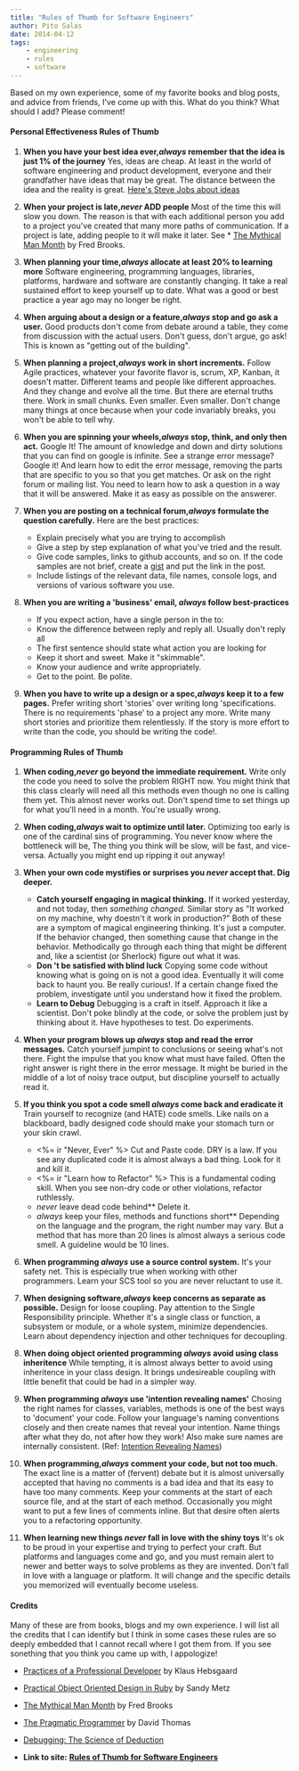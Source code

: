 ```yaml
---
title: "Rules of Thumb for Software Engineers"
author: Pito Salas
date: 2014-04-12
tags:
    - engineering
    - rules
    - software
---
```


Based on my own experience, some of my favorite books and blog posts, and
advice from friends, I've come up with this. What do you think? What should I
add? Please comment!

#### Personal Effectiveness Rules of Thumb

  1. **When you have your best idea ever,_always_ remember that the idea is just 1% of the journey** Yes, ideas are cheap. At least in the world of software engineering and product development, everyone and their grandfather have ideas that may be great. The distance between the idea and the reality is great. [Here's Steve Jobs about ideas](<http://www.kaspertidemann.com/steve-jobs-on-the-difference-between-a-great-idea-and-a-great-product/>)

  2. **When your project is late,_never_ ADD people** Most of the time this will slow you down. The reason is that with each additional person you add to a project you've created that many more paths of communication. If a project is late, adding people to it will make it later. See * [The Mythical Man Month](<http://www.amazon.com/The-Mythical-Man-Month-Engineering-Anniversary/dp/0201835959>) by Fred Brooks.

  3. **When planning your time,_always_ allocate at least 20% to learning more** Software engineering, programming languages, libraries, platforms, hardware and software are constantly changing. It take a real sustained effort to keep yourself up to date. What was a good or best practice a year ago may no longer be right.

  4. **When arguing about a design or a feature,_always_ stop and go ask a user.** Good products don't come from debate around a table, they come from discussion with the actual users. Don't guess, don't argue, go ask! This is known as "getting out of the building".

  5. **When planning a project,_always_ work in short increments.** Follow Agile practices, whatever your favorite flavor is, scrum, XP, Kanban, it doesn't matter. Different teams and people like different approaches. And they change and evolve all the time. But there are eternal truths there. Work in small chunks. Even smaller. Even smaller. Don't change many things at once because when your code invariably breaks, you won't be able to tell why.

  6. **When you are spinning your wheels,_always_ stop, think, and only then act.** Google It! The amount of knowledge and down and dirty solutions that you can find on google is infinite. See a strange error message? Google it! And learn how to edit the error message, removing the parts that are specific to you so that you get matches. Or ask on the right forum or mailing list. You need to learn how to ask a question in a way that it will be answered. Make it as easy as possible on the answerer. 

  7. **When you are posting on a technical forum,_always_ formulate the question carefully.** Here are the best practices:

     * Explain precisely what you are trying to accomplish
     * Give a step by step explanation of what you've tried and the result.
     * Give code samples, links to github accounts, and so on. If the code samples are not brief, create a [gist](<https://gist.github.com>) and put the link in the post.
     * Include listings of the relevant data, file names, console logs, and versions of various software you use.
  8. **When you are writing a 'business' email, _always_ follow best-practices**

     * If you expect action, have a single person in the to:
     * Know the difference between reply and reply all. Usually don't reply all
     * The first sentence should state what action you are looking for
     * Keep it short and sweet. Make it "skimmable". 
     * Know your audience and write appropriately. 
     * Get to the point. Be polite. 
  9. **When you have to write up a design or a spec,_always_ keep it to a few pages.** Prefer writing short 'stories' over writing long 'specifications. There is no requirements 'phase' to a project any more. Write many short stories and prioritize them relentlessly. If the story is more effort to write than the code, you should be writing the code!.

#### Programming Rules of Thumb

  1. **When coding,_never_ go beyond the immediate requirement.** Write only the code you need to solve the problem RIGHT now. You might think that this class clearly will need all this methods even though no one is calling them yet. This almost never works out. Don't spend time to set things up for what you'll need in a month. You're usually wrong.

  2. **When coding,_always_ wait to optimize until later.** Optimizing too early is one of the cardinal sins of programming. You never know where the bottleneck will be, The thing you think will be slow, will be fast, and vice-versa. Actually you might end up ripping it out anyway!

  3. **When your own code mystifies or surprises you _never_ accept that. Dig deeper.**

     * **Catch yourself engaging in magical thinking.** If it worked yesterday, and not today, then _something changed._ Similar story as "It worked on my machine, why doestn't it work in production?" Both of these are a symptom of magical engineering thinking. It's just a computer. If the behavior changed, then something cause that change in the behavior. Methodically go through each thing that might be different and, like a scientist (or Sherlock) figure out what it was.
     * **Don 't be satisfied with blind luck** Copying some code without knowing what is going on is not a good idea. Eventually it will come back to haunt you. Be really curious!. If a certain change fixed the problem, investigate until you understand how it fixed the problem.
     * **Learn to Debug** Debugging is a craft in itself. Approach it like a scientist. Don't poke blindly at the code, or solve the problem just by thinking about it. Have hypotheses to test. Do experiments.
  4. **When your program blows up _always_ stop and read the error messages.** Catch yourself jumpint to conclusions or seeing what's not there. Fight the impulse that you know what must have failed. Often the right answer is right there in the error message. It might be buried in the middle of a lot of noisy trace output, but discipline yourself to actually read it.

  5. **If you think you spot a code smell _always_ come back and eradicate it** Train yourself to recognize (and HATE) code smells. Like nails on a blackboard, badly designed code should make your stomach turn or your skin crawl.

     * <%= ir "Never, Ever" %> Cut and Paste code. DRY is a law. If you see any duplicated code it is almost always a bad thing. Look for it and kill it.
     * <%= ir "Learn how to Refactor" %> This is a fundamental coding skill. When you see non-dry code or other violations, refactor ruthlessly.
     * _never_ leave dead code behind** Delete it.
     * _always_ keep your files, methods and functions short** Depending on the language and the program, the right number may vary. But a method that has more than 20 lines is almost always a serious code smell. A guideline would be 10 lines.
  6. **When programming _always_ use a source control system.** It's your safety net. This is especially true when working with other programmers. Learn your SCS tool so you are never reluctant to use it.

  7. **When designing software,_always_ keep concerns as separate as possible.** Design for loose coupling. Pay attention to the Single Responsibility principle. Whether it's a single class or function, a subsystem or module, or a whole system, minimize dependencies. Learn about dependency injection and other techniques for decoupling.

  8. **When doing object oriented programming _always_ avoid using class inheritence** While tempting, it is almost always better to avoid using inheritence in your class design. It brings undesireable coupling with little benefit that could be had in a simpler way.

  9. **When programming _always_ use 'intention revealing names'** Chosing the right names for classes, variables, methods is one of the best ways to 'document' your code. Follow your language's naming conventions closely and then create names that reveal your intention. Name things after what they do, not after how they work! Also make sure names are internally consistent. (Ref: [Intention Revealing Names](<http://c2.com/cgi/wiki?IntentionRevealingNames>))

  10. **When programming,_always_ comment your code, but not too much.** The exact line is a matter of (fervent) debate but it is almost universally accepted that having no comments is a bad idea and that its easy to have too many comments. Keep your comments at the start of each source file, and at the start of each method. Occasionally you might want to put a few lines of comments inline. But that desire often alerts you to a refactoring opportunity.

  11. **When learning new things _never_ fall in love with the shiny toys** It's ok to be proud in your expertise and trying to perfect your craft. But platforms and languages come and go, and you must remain alert to newer and better ways to solve problems as they are invented. Don't fall in love with a language or platform. It will change and the specific details you memorized will eventually become useless.

#### Credits

Many of these are from books, blogs and my own experience. I will list all the
credits that I can identify but I think in some cases these rules are so
deeply embedded that I cannot recall where I got them from. If you see
sonething that you think you came up with, I appologize!

  * [Practices of a Professional Developer](<http://www.khebbie.dk/gist/9719703>) by Klaus Hebsgaard
  * [Practical Object Oriented Design in Ruby](<http://www.poodr.com>) by Sandy Metz
  * [The Mythical Man Month](<http://www.amazon.com/The-Mythical-Man-Month-Engineering-Anniversary/dp/0201835959>) by Fred Brooks
  * [The Pragmatic Programmer](<http://www.amazon.com/The-Pragmatic-Programmer-Journeyman-Master/dp/020161622X>) by David Thomas
  * [Debugging: The Science of Deduction](<https://speakerdeck.com/daniellesucher/debugging-the-science-of-deduction>)


* **Link to site:** **[Rules of Thumb for Software Engineers](None)**
